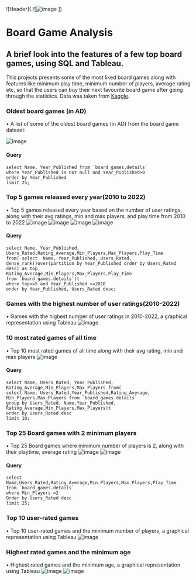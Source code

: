 ![Header](./[![image](https://github.com/user-attachments/assets/2058bbcf-16a8-4e30-9a08-0236d67b9355)
])
# Board Game Analysis 
## A brief look into the features of a few top board games, using SQL and Tableau.
This projects presents some of the most liked board games along with features like minimum play time, minimum number of players, average rating etc, so that the users can buy their next favourite board game after going through the statistics. Data was taken from [Kaggle](https://www.kaggle.com/datasets/andrewmvd/board-games).

### Oldest board games (in AD)
•	A list of some of the oldest board games (in AD) from the board game dataset:

![image](https://github.com/user-attachments/assets/38f7f0f0-de88-4ff0-99c4-a4c237502a4b)

#### Query
```
select Name, Year_Published from `board_games.details`
where Year_Published is not null and Year_Published>0
order by Year_Published 
limit 25;
```
### Top 5 games released every year(2010 to 2022)
•	Top 5 games released every year based on the number of user ratings, along with their avg ratings, min and max players, and play time from 2010 to 2022
![image](https://github.com/user-attachments/assets/ec18fb9f-5dbd-4e7f-adff-32277d48876e)
![image](https://github.com/user-attachments/assets/55d4b301-74e6-4a23-93e3-c10ec537ef22)
![image](https://github.com/user-attachments/assets/52a1bc3b-8d46-463a-a502-d0afb0e3de7e)
![image](https://github.com/user-attachments/assets/b910ef26-c256-4319-9a22-3f0af89e93bf)
#### Query
```
select Name, Year_Published, Users_Rated,Rating_Average,Min_Players,Max_Players,Play_Time 
from( select  Name, Year_Published, Users_Rated,
dense_rank()over(partition by Year_Published order by Users_Rated desc) as top,
Rating_Average,Min_Players,Max_Players,Play_Time
from `board_games.details`)t
where top<=5 and Year_Published >=2010
order by Year_Published, Users_Rated desc;
```

### Games with the highest number of user ratings(2010-2022)
•	Games with the highest number of user ratings in 2010-2022, a graphical representation using Tableau
![image](https://github.com/user-attachments/assets/2298fd09-99f6-4335-9f9b-43f1a5ad9da5)

### 10 most rated games of all time
•	Top 10 most rated games of all time along with their avg rating, min and max players
![image](https://github.com/user-attachments/assets/36e5ecf9-5262-4982-81bf-b4312756e7af)

#### Query
```
select Name, Users_Rated, Year_Published, Rating_Average,Min_Players,Max_Players from(
select Name, Users_Rated,Year_Published,Rating_Average, Min_Players,Max_Players from `board_games.details`
group by Users_Rated, Name,Year_Published, Rating_Average,Min_Players,Max_Players)t 
order by Users_Rated desc
limit 10;
```
### Top 25 Board games with 2 minimum players
•	 Top 25 Board games where minimum number of players is 2, along with their playtime, average rating
![image](https://github.com/user-attachments/assets/abd9d0fd-e5d8-4f4d-b2e5-eb0e20855271)
![image](https://github.com/user-attachments/assets/c5dfdba9-4f80-4eb0-ae69-a8f985a971dd)
#### Query
```
select Name,Users_Rated,Rating_Average,Min_Players,Max_Players,Play_Time 
from `board_games.details`
where Min_Players =2
Order by Users_Rated desc
limit 25;
```
### Top 10 user-rated games
•	Top 10 user-rated games and the minimum number of players, a graphical representation using Tableau
![image](https://github.com/user-attachments/assets/3486af9a-4112-4681-bec2-450d6b71d1e4)

### Highest rated games and the minimum age
•	Highest rated games and the minimum age, a graphical representation using Tableau
![image](https://github.com/user-attachments/assets/de97de25-e8c3-4e94-983f-f26c3fda4b88)
![image](https://github.com/user-attachments/assets/ed8297eb-7179-4314-b3ac-108b286c06c6)



